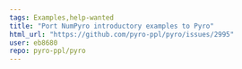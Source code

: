 ```yaml
---
tags: Examples,help-wanted
title: "Port NumPyro introductory examples to Pyro"
html_url: "https://github.com/pyro-ppl/pyro/issues/2995"
user: eb8680
repo: pyro-ppl/pyro
---
```


